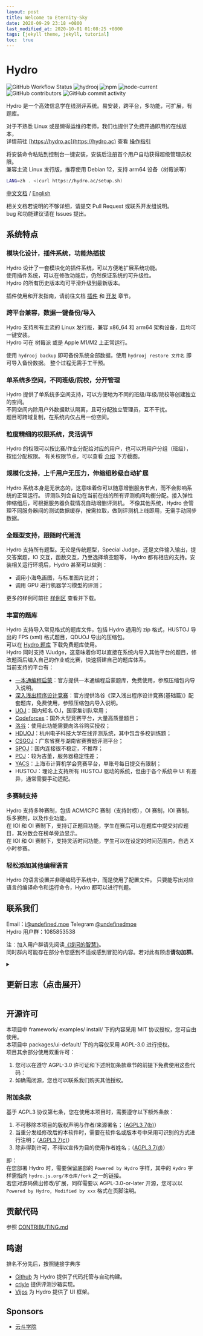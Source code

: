 ```yaml
---
layout: post
title: Welcome to Eternity-Sky
date: 2020-09-29 23:18 +0800
last_modified_at: 2020-10-01 01:08:25 +0800
tags: [jekyll theme, jekyll, tutorial]
toc:  true
---
```

# Hydro

![GitHub Workflow Status](https://img.shields.io/github/actions/workflow/status/hydro-dev/hydro/build.yml?branch=master)
![hydrooj](https://img.shields.io/npm/dm/hydrooj)
![npm](https://img.shields.io/npm/v/hydrooj?label=hydrooj)
![node-current](https://img.shields.io/node/v/hydrooj)
![GitHub contributors](https://img.shields.io/github/contributors/hydro-dev/Hydro)
![GitHub commit activity](https://img.shields.io/github/commit-activity/y/hydro-dev/Hydro)

Hydro 是一个高效信息学在线测评系统。易安装，跨平台，多功能，可扩展，有题库。

对于不熟悉 Linux 或是懒得运维的老师，我们也提供了免费开通即用的在线版本，  
详情前往 [https://hydro.ac](https://hydro.ac) 查看 [操作指引](https://hydro.ac/discuss/6172ceeed850d38c79ae18f9)  

将安装命令粘贴到控制台一键安装，安装后注册首个用户自动获得超级管理员权限。  
兼容主流 Linux 发行版，推荐使用 Debian 12，支持 arm64 设备（树莓派等）

```sh
LANG=zh . <(curl https://hydro.ac/setup.sh)
```

[中文文档](https://hydro.js.org/) / [English](./README-EN.md)  

相关文档若说明的不够详细，请提交 Pull Request 或联系开发组说明。  
bug 和功能建议请在 Issues 提出。  

## 系统特点

### 模块化设计，插件系统，功能热插拔

Hydro 设计了一套模块化的插件系统，可以方便地扩展系统功能。  
使用插件系统，可以在修改功能后，仍然保证系统的可升级性。  
Hydro 的所有历史版本均可平滑升级到最新版本。  

插件使用和开发指南，请前往文档 [插件](https://docs.hydro.ac/plugins/) 和 [开发](https://docs.hydro.ac/dev/typescript/) 章节。

### 跨平台兼容，数据一键备份/导入

Hydro 支持所有主流的 Linux 发行版，兼容 x86_64 和 arm64 架构设备，且均可一键安装。  
Hydro 可在 树莓派 或是 Apple M1/M2 上正常运行。

使用 `hydrooj backup` 即可备份系统全部数据，使用 `hydrooj restore 文件名` 即可导入备份数据。
整个过程无需手工干预。

### 单系统多空间，不同班级/院校，分开管理

Hydro 提供了单系统多空间支持，可以方便地为不同的班级/年级/院校等创建独立的空间。  
不同空间内除用户外数据默认隔离，且可分配独立管理员，互不干扰。  
题目可跨域复制，在系统内仅占用一份空间。

### 粒度精细的权限系统，灵活调节

Hydro 的权限可以按比赛/作业分配给对应的用户，也可以将用户分组（班级），按组分配权限。
有关权限节点，可以查看 [介绍](https://docs.hydro.ac/docs/) 下方截图。

### 规模化支持，上千用户无压力，伸缩组秒级自动扩展

Hydro 系统本身是无状态的，这意味着你可以随意增删服务节点，而不会影响系统的正常运行。
评测队列会自动在当前在线的所有评测机间均衡分配。接入弹性伸缩组后，可根据服务器负载情况自动增删评测机。
不像其他系统，Hydro 会管理不同服务器间的测试数据缓存，按需拉取，做到评测机上线即用，无需手动同步数据。

### 全题型支持，跟随时代潮流

Hydro 支持所有题型。无论是传统题型，Special Judge，还是文件输入输出，提交答案题，IO 交互，函数交互，乃至选择填空题等，
Hydro 都有相应的支持。安装相关运行环境后，Hydro 甚至可以做到：

- 调用小海龟画图，与标准图片比对；
- 调用 GPU 进行机器学习模型的评测；

更多的样例可前往 [样例区](https://hydro.ac/d/system_test/) 查看并下载。

### 丰富的题库

Hydro 支持导入常见格式的题库文件，包括 Hydro 通用的 zip 格式，HUSTOJ 导出的 FPS (xml) 格式题目，QDUOJ 导出的压缩包。  
可以在 [Hydro 题库](https://hydro.ac/d/tk/p) 下载免费题库使用。  
Hydro 同时支持 VJudge，这意味着你可以直接在系统内导入其他平台的题目，修改题面后编入自己的作业或比赛，快速搭建自己的题库体系。  
当前支持的平台有：  

- [一本通编程启蒙](https://hydro.ac/ybtbas.zip)：官方提供一本通编程启蒙题库，免费使用，参照压缩包内导入说明。
- [深入浅出程序设计竞赛](https://hydro.ac/srqc.zip)：官方提供洛谷《深入浅出程序设计竞赛(基础篇)》配套题库，免费使用，参照压缩包内导入说明。
- [UOJ](https://uoj.ac)：国内知名 OJ，国家集训队常用；
- [Codeforces](https://codeforces.com)：国外大型竞赛平台，大量高质量题目；
- [洛谷](https://www.luogu.com.cn)：使用此功能需要向洛谷购买授权；
- [HDUOJ](https://acm.hdu.edu.cn)：杭州电子科技大学在线评测系统，其中包含多校训练题；
- [CSGOJ](https://cpc.csgrandeur.cn)：广东省赛与湖南省赛赛题评测平台；
- [SPOJ](https://www.spoj.com)：国内连接很不稳定，不推荐；
- [POJ](https://poj.org)：较为古董，服务器稳定性差；
- [YACS](https://iai.sh.cn)：上海市计算机学会竞赛平台，单账号每日提交有限制；
- HUSTOJ：理论上支持所有 HUSTOJ 驱动的系统，但由于各个系统中 UI 有差异，通常需要手动适配。

### 多赛制支持

Hydro 支持多种赛制，包括 ACM/ICPC 赛制（支持封榜），OI 赛制，IOI 赛制，乐多赛制，以及作业功能。  
在 IOI 和 OI 赛制下，支持订正题目功能，学生在赛后可以在题库中提交对应题目，其分数会在榜单旁边显示。  
在 IOI 和 OI 赛制下，支持灵活时间功能，学生可以在设定的时间范围内，自选 X 小时参赛。  

### 轻松添加其他编程语言

Hydro 的语言设置并非硬编码于系统中，而是使用了配置文件。
只要能写出对应语言的编译命令和运行命令，Hydro 都可以进行判题。

## 联系我们

Email：i@undefined.moe
Telegram [@undefinedmoe](https://t.me/undefinedmoe)  
Hydro 用户群：1085853538  

注：加入用户群请先阅读[《提问的智慧》](https://github.com/ryanhanwu/How-To-Ask-Questions-The-Smart-Way/blob/main/README-zh_CN.md)。  
同时群内可能存在部分令您感到不适或感到冒犯的内容。若对此有顾虑**请勿加群**。

<details>
<summary><h2>更新日志（点击展开）</h2></summary>

## Unreleased

- judge: breaking: 不再支持在 checker 等的编译阶段读取选手代码
- judge: 添加 checker 编译缓存
- ui: 优化题目详情页面 OGP 信息
- core&ui: 升级 simplewebauthn
- register: 添加 tsdown 支持
- ui&judge: 支持指定 checker 语言
- core: 基于相对时间计算一血而非绝对时间
- ui&judge: 添加栈空间回显
- install: 在树莓派中自动启用 cgroup.memory
- vjudge: 使用 vjudge.mount 表替代 domain.mount

## Hydro 4.19.0 / UI 4.57.0

- core&ui&judge: 添加通信题支持
- core: 优化语言列表筛选
- ui: builder: 支持 css 引入
- ui: 优化客观题题目导航样式
- ui: 在引用题目中添加显示来源按钮
- core: problem.export: 将 pidFilter 参数标记为可选
- onsite-toolkit: resolver: 区分打星队伍
- judge: 文件上传出错时重试
- framework: 文件自动回收
- core: DomainEdit: 添加 boolean 设置项支持
- ui: contest_boolean: 修复默认值
- ui: 修复排名分页
- core: RecordConnection: 支持 noTemplate 选项

## Hydro 4.18.2 / UI 4.56.2

- core: 修复提交答案题压缩包提交 (#917)
- ui: 优化 domain_user 页面性能
- core: 优化评测任务调度
- ui: 下载文件失败时自动重试
- core: Consumer: 从错误中自动恢复

## Hydro 4.18.0 / UI 4.56.0

- core&ui: ScoreboardView API
- onsite-toolkit: Resolver
- core: 优化 icpc 格式导入
- core: 添加 limit.pretest 选项
- core: 添加 task/daily 性能日志
- framework: 默认移除 UiContext 和 UserContext

## Hydro 4.17.4 / UI 4.55.3

- core: 修复 markdown 模式下使用 HTML 导入时解析异常
- core: 允许复制引用的题目
- core&judge: 添加 trusted 选项
- core: 修复导入用户 metadata 解析
- core: 修改 pid 校验格式
- ui: 禁用自动播放
- core: 题目列表性能优化

## Hydro 4.17.3 / UI 4.55.2

- core: 限制显示名长度
- core: 支持调整代码长度限制
- core: 在作业中关闭在线 IDE 代码缓存
- core: API: 检查 PERM_VIEW
- judge: 添加 HYDRO_TIME_USAGE 和 HYDRO_MEMORY_USAGE 环境变量
- core&ui: 支持 i18n 热重载
- fps-import: 优化图片导入
- ui: 支持圆角设置
- core: 支持 StorageModel.copy 和 StorageModel.exists
- core: 弃用 ProblemModel.list
- core: 添加 user/import/parse 和 user/import/create 钩子

## Hydro 4.16.0 / UI 4.54.3

- core: 停用 handler, lib, script 组件类型
- core: 升级到 ts5.6, cordis3.18
- recaptcha: 移除
- core: 大幅提升每日任务性能
- core: (部分)支持 icpc package format
- core: limitRate: 支持自定义 id
- core: 弃用 array 格式题面
- core: backup: 添加 `--withAddons` 选项 (测试)
- core: session 性能优化
- install: mongodb 默认监听 127.0.0.1
- core&ui: 其他错误修复

## UI 4.54.2

- ui: 修复 markdown 预览
- ui: 优化禁用内置登录时的登录框显示

## UI 4.54.1

- ui: 修复 view-transitions
- onlyoffice: 支持处理 PDF 文件
- ui: markdown 支持显示代码行号
- ui: 支持扩展 richmedia 功能
- ui: 支持嵌入优酷视频
- ui: 移除部分页面组件多余的横向滚动条

### Hydro 4.15.0 / UI 4.54.0

- core: 修复题解投票数量计算
- ui: 优化暗色模式 404 页图片
- ui: 点击展开编译信息
- ui: 修复比赛计分板关注用户
- core: ProblemModel.import: 支持 delSource 选项
- ui: 修复生成测试数据实时推送
- prom-client: 上报状态至控制台
- core: oauth: 支持固定用户名
- utils: 支持查找 nix 安装的 pm2
- ui: 优化比赛页题目导航
- ui: 弃用 monacoTheme 选项
- ui: markdown 编辑器支持暗色模式
- framework: 优化堆栈追踪
- core: oplog: 记录访问路径
- migrate: 加长超时时间
- vjudge: 修复 yacs 导致系统崩溃的问题
- sonic: 支持按题目 ID 搜索题目
- core: 修复导入用户时若含小组会覆盖原有小组设置的问题

### Hydro 4.14.1 / UI 4.53.2
- core: 修复分数泄露
- core: 优化错误堆栈
- core: UserModel.getListForRender: 支持额外字段
- core: ProblemModel.import: 合并参数为导入选项
- ui: 启用 view-transistions

### Hydro 4.14.0 / UI 4.53.1
- core: 修复能够越权查看隐藏题目的问题 [security]
- ui: 优化提交记录详情富文本展示
- ui: 支持头像缓存
- ui: 禁止文本越界显示
- vjudge: codeforces: 优化提交 ID 获取
- ui: 默认禁用 sentry
- core: 支持隐藏训练左侧用户栏
- core: cli: 支持 eval
- ui: 添加实验性 speculation rules 支持
- core: 修复训练参加人数计数

### Hydro 4.13.4 / UI 4.52.3
- framework: 修复 404 返回页
- ui: 优化用户权限页布局
- vjudge: codeforces: 优化 katex 显示
- core: cli: 修复 script 加载顺序
- install: 默认禁用 yarn 更新检查
- core: 添加 contest/edit 和 contest/del 钩子
- ui: 支持展开测试点详情
- core: 修复 IOI 赛制封榜
- core: 修复缓存文件不会删除的问题
- core: 导入题目时显示进度
- ui: 修复含空格标签的筛选

### Hydro 4.13.2 / UI 4.52.0
- a11y: 优化网页测性能测试输出顺序
- ui: 使用新 markdown 编辑器
- core: 优化计分板逻辑
- ui: 将缓存移至 IndexedDB
- core: 转写 migration 为服务
- ui: 优化 safari 浏览器兼容
- core: 修复题目 maintainer 字段
- judge: 支持 pretest 中使用文件 IO
- vjudge: codeforces: 添加检查是否提交成功

### Hydro 4.13.0 / UI 4.51.0
- ui: 添加 sentry
- core&ui: 支持显示当前编译器版本
- core: 数据库索引优化
- core: 文件复制使用软链接
- a11y: 添加性能测试工具
- utils: 支持识别大写文件扩展名
- ui: 优化下拉菜单样式
- core: 优化页面标题
- register: 支持从文件读取原 sourcemap
- ui: 修复站内消息推送
- ui: ranking 页面添加说明
- ui: 添加生成测试数据提示
- framework: 从 core 解离
- core: loader: 支持多 profile 切换
- ui: 修复比赛计分板选手组显示
- core: 重设比赛分数时自动重算分数

本版本同时引入下述插件 API 修改：

- 移除了 app/load/${category} 钩子
- 移除了 ctx.app (请使用 ctx.root)
- 移除了 ctx.options (请使用 ctx.root.config)
- serializer: 移除 showDisplayName 参数
- 移除了 loader.addScript, loader.addon 函数
- 移除了 Hydro.module.render (请使用 ctx.server.registerRenderer)
- 移除了 lib/paginate 和 lib/rank (请使用 db.paginate 和 db.ranked)

### Hydro 4.12.3 / UI 4.50.2
- core: 将 API 模块移入 service
- core: 比赛时提交被 hack 不触发整体重测
- core: 将添加 pid match 的逻辑移入搜索中
- ui: 修正 cssFilter
- judge: builtin: 维护 callback 顺序
- core: 优化邮件地址处理
- ui: 显示提交记录长度
- migrate: 支持仅为冲突用户设置随机邮件地址
- core&ui: 支持自动整理 hack 输入
- elastic: 优化模糊搜索
- ui: 修复客观题中多选题载入答案出错的问题
- core: 修复 hack 按钮

### Hydro 4.12.0 / UI 4.50.0
- core: 添加题目统计页
- core: 在记录详情页显示测评进度
- core: problem_list: 允许 hook 修改排序逻辑
- migrate: 添加 poj 支持
- core: api: 支持查询 rpInfo 与 avatarUrl
- ui: 允许禁用 timeago
- core: 修复 IOI(strict) 下取消成绩
- ui: 比赛计分板中高亮自己与关注的用户
- core: 修正比赛榜单 AC 量计算
- core: 禁止重测自测提交
- ui: 优化讨论编辑历史显示
- core: 登录/注册后返回当前的 UserContext
- core: 修复比赛计分板导出的 PERM_VIEW_DISPLAYNAME 检查
- ui: 修复 domain_user 选择框的默认值
- ui: 修复客观题加载上次答案
- core: 重置密码时自动禁用 2FA
- core: import: 题目包导入时支持导入题解和标程
- core: 性能优化和漏洞修复

### Hydro 4.11.2 / UI 4.49.8
- core: 支持给比赛题目设置分数倍率 (#765)
- workspace: 升级 ts 版本至 5.4.3
- core: ws: 处理 JSON 解析异常
- core: 允许向作业中上传文件 (#755)
- ui: 在比赛管理页显示赛题的题目标签
- judge: 修复部分情况下客观题返回结果异常的问题 (#770)
- ui: 在 `mdInline` 中禁用部分标签 (#767)
- core: 添加 R 语言和 cpp20 支持
- ui: 在评测记录页显示峰值耗时
- core: 修复比赛管理员无法查看代码的问题 (#764)
- judge: 提供 `hydrojudge terminal` 入口 (#725)
- core: 支持从 `/nix/store` 加载插件
- core: 添加 `contest/list` 钩子
- judge: vj4 支持
- ui: 修复评测设置面板 testlib 选择 (#762)
- fps-importer: 支持设置大小限制
- core: 添加 `PERM_VIEW_RECORD` 权限组 (#753)
- core: 修复未登录可以查看比赛公告的问题 (#756)
- ui: 允许使用 Enter 键提交 2FA (#752)
- core: 优化训练参与成员列表 (#750)
- core&ui: 其他性能优化和漏洞修复

### Hydro 4.11.0 / UI 4.49.6
- core: 升级至 cordis@3
- core: 优化 katex 处理
- core: 添加 monitor/collect 钩子
- judge: 修复 analysis
- judge: 修复独立评测机首次同步测试数据错误的问题
- migrate: 优化 hustoj 导入
- ui: 修复部分区域 katex 错误渲染的问题

### Hydro 4.10.7 / UI 4.49.5
- core: 优化比赛成绩版按照小组筛选
- core: inject -> injectUI
- core: 修复一处内存泄漏
- ui: 支持 `/record?nopush=1`
- judge: 修复错误的测试数据被缓存的问题 (#726)
- judge: 比赛时不显示 `RuntimeError` 详情
- core: 比赛中题目文件跳过 PERM_VIEW_PROBLEM 检查

### Hydro 4.10.5 / UI 4.49.4

- judge: 性能优化 (thanks @criyle)
- utils: 解离 @hydrooj/register
- core: 对客观题禁用测试点数量检查
- core: 登入时切换 sessionId
- core: 优化 require hook
- core: 修复高并发下用户创建失败问题
- prom-client: 支持推送至 pushgateway
- core&ui: 压缩评测列表页 ws 传输
- utils: 优化测试点识别
- ui: 移除 serializer 函数
- core: 添加 SettingService
- fps: 支持 `[md]` 标签
- vjudge: codeforces: 添加频率限制
- migrate: hustoj: 支持 remote_oj 字段
- core: 其他漏洞修复

### Hydro 4.10.3 / UI 4.49.3

- core: 修复返回状态码异常的问题
- core: 同步排名页行为
- install: 不再预装 pascal 编译器
- judge: 处理心跳包
- core: judge: 优化任务分配
- judge: 优化缓存管理
- core: contest_export_ghost: 当队伍不参与排名时导出星号开头的队伍名
- ui: 修复 monaco 粘贴动作
- ui: 支持批量粘贴用户/题号

### Hydro 4.10.0 / UI 4.49.0

新功能：
- core&ui&judge: 支持从网页端生成测试数据
- vjudge: 添加 yacs 支持
- core: 支持 /record?all=1
- core&ui: 在 ACM 赛制下隐藏测试点详情
- onsite-toolkit: 支持基于IP地址登录
- core&ui: 支持在网页端重命名文件
- core&judge: 允许在单个连接中同时分发多个任务

优化与修复：
- core: 优化文件名过滤
- utils: 优化测试数据匹配逻辑
- install: caddy 默认开启压缩
- ui: 补全部分翻译
- install: 默认使用 mongodb6
- core: 提交记录页性能优化
- judge: 更新 testlib 版本
- core: install: 支持 strip
- ui: 升级最低支持目标为 chrome65
- core: 优化搜索题目时显示的题目数量
- core: 修复 0 分提交记录不会显示在乐多赛排行榜的问题
- core: 修复比赛题面中 file:// 替换
- core: discussion: 校验 vnode 输入
- core: 移除默认 mongo connection options
- ui: 错误页回显名称
- ui: 修复未登录时跨域 WebSocket 连接出错的问题
- core: 修复删除域导致 pinnedDomains 重复的问题
- migrate: hustoj: 处理旧版本系统题目无来源字段的问题
- migrate: 修复 UOJ 迁移脚本
- ui: 修复 reactions 组件
- core: 校验 referer
- core: 修复气球发放
- 其他漏洞修复与性能优化

### Hydro 4.9.26 / UI 4.48.26
- core: 修复创建题目设置难度异常的问题
- core: 优化 document 索引
- core&ui: 比赛气球功能
- core&ui: clarification
- core: 修复 webauthn
- import: add HOJ support
- judge: address space limit (beta)
- install: 支持使用环境变量指定安装区域
- ui: 修复登录时用户不存在错误
- core: 修复登录重定向

### Hydro 4.9.25 / UI 4.48.25
- core: 修复忘记密码邮件发送速率限制
- core: 修复比赛讨论
- ui: 修复题目编辑页子算法标签选择
- utils: 修复 input1.txt 测试点识别
- core: 提交列表：不在第一页时禁用实时推送
- judge: 优化 exitcode 识别
- core: 修复比赛题目提交页边栏
- fps-importer: 修复 remote_oj 字段识别
- ui: 修复使用独立 socketUrl 时 cookie 传入
- vjudge: 更新 csgoj 题面爬取
- vjudge: hduoj 支持

### Hydro 4.9.23 / UI 4.48.23
- migrate: hustoj: 导入时忽略不存在的图片
- core: oauth: 使用 OpenID 进行账号关联
- core: 支持根据显示名搜索用户
- core: 支持根据题目难度搜索题目
- ui: 优化首页比赛作业过滤逻辑
- core: 优化测试点识别
- ui: 禁用自测输入的拼写检查

### Hydro 4.9.22 / UI 4.48.22
- ui: 在线IDE：添加设置页面
- core: 导出题目时添加难度信息
- ui: 修复特定情况下 markdown 标签补全出错的问题
- import-qduoj: 检查 pid 合法性
- core: 排序作业列表
- ui: 修复讨论编辑显示
- core: 导出 pwsh 函数
- vjudge: codeforces: 修复比赛 921 爬取异常

### Hydro 4.9.21 / UI 4.48.21
- core: 修复 strictioi 比赛计分
- ui: 修复已参加训练列表显示
- core: 在比赛开始前禁用计分板
- ui: 在添加用户到域的时候隐藏 default 和 guest 选项
- core: 允许管理员筛选所有小组
- ui: 修复语言过滤（#598）
- ui: 修复讨论 reaction

### Hydro 4.9.20 / UI 4.48.20
- vjudge: 修复 Codeforces 提交结果获取
- core: 优化系统自检功能
- vjudge: 支持 detail 设置（#582）
- ui: 禁用视频自动播放
- install: 支持安装时自动从 UOJ 导入数据
- ui: 修复 preferredPrefix 功能异常的问题

### Hydro 4.9.19 / UI 4.48.19
- core: 修复比赛代码导出功能无法处理选手提交的二进制文件的问题
- core: 修复比赛管理显示用户参与排名状态
- core&ui: 支持按小组筛选比赛/作业
- core: 显示 spj 编译超时等详情信息
- core&ui: 导入题目：支持重新整理题号
- core: loader: 添加 git 集成
- install: 添加 k3s 安装样例
- core: 默认仅使用小写文件名
- ui: 在比赛中忽略记住的客观题答案
- core: 移除 langs.domain 选项
- core: 修复修改邮箱后旧邮箱仍被占用的问题
- ui: 部分样式修复

### Hydro 4.9.18 / UI 4.48.18
- ui: 客观题：支持记住上次选择的答案并添加快速跳题
- core: 使用 $HOME/.hydro 存储临时文件
- core: import: 导入时检查 pid 是否合法
- ui: 添加 validAs 相关语言自测支持
- ui: 修复灵活时间模式下比赛进度条显示
- core: 优化导入用户识别
- ui: 记住编辑器字体大小
- core: 支持按标签搜索题目

### Hydro 4.9.17 / UI 4.48.17
- core&ui: 比赛成绩表和训练支持基于组过滤
- judge: 添加并行优先级处理
- core: 为域设置操作添加操作日志
- core: storage: 保存文件时避开 -_ 等字符
- core: 修复评测记录列表页过滤 Waiting 提交不生效的问题
- ui: 修复 Typescript Language Service 工作异常的问题
- ui: 添加域快速导航开关
- core: 添加 PERM_VIEW_HIDDEN_CONTEST 与 PERM_VIEW_HIDDEN_HOMEWORK 权限
- ui: 翻译优化
- core: langs: 添加 validAs 选项
- migrate: 添加 UOJ 支持
- core&ui: 其他漏洞修复和优化

### Hydro 4.9.15 / UI 4.48.15
- ui: 客观题：允许多行答案
- core: 修复 pinnedDomains 无法修改的问题
- install: 调大默认限制
- ui: 优化比赛弹窗通知
- core: 修复比赛选手管理页时间计算
- core: cli: 题目导出时生成默认题目 ID
- core: dump: 支持 --dbOnly 参数
- core: 用户导入: 重复信息检查
- ui: 更改默认版权信息
- core: 支持训练基于置顶等级排序
- ui: 模板热重载

### Hydro 4.9.13 / UI 4.48.13
- fps-import: 支持处理远端评测题目
- vjudge: 添加 VERDICT.WAITING 属性
- ui: 优化测试数据自动识别
- vjudge: 添加一本通编程启蒙支持
- ui: 添加 `problemset/download` 钩子
- ui: 在打印模式下隐藏部分控件
- core: addon create 使用符号链接
- ui: 评测记录页面显示代码行号
- core: 支持从解压的题目文件夹导入题目
- core: setJudge 时添加 PRIV_UNLIMITED_ACCESS

### Hydro 4.9.12 / UI 4.48.12
- core: 修复比赛中讨论不会随比赛删除的问题
- vjudge: codeforces: 更新登陆检查逻辑
- ui: 在题目提交页面显示提示
- core: 更新用户缓存
- core: 强制终止不回应心跳包的 Websocket 连接
- core: 设置导入题目的默认 tag
- core: 默认禁用 Python2
- core: 支持重排序导航栏
- ui: 修复部分情况下进入编辑模式按钮不生效的问题
- core: 添加 hydrooj patch 功能
- core: 允许查看作业中自己的提交
- core: 其他漏洞修复

### Hydro 4.9.8 / UI 4.48.11
- core: 修复 strictioi 下的计分板显示问题
- core: 允许普通用户查看比赛讨论
- core: 启动时自动建立静态资源文件夹
- core: 允许使用其他 UI 模块
- judge: 修复文件 IO 题目输出重定向的问题
- core: 不再向 Guest 用户分配 sessionId
- judge: 修复提交答案题

### Hydro 4.9.7 / UI 4.48.10
- ui: websocket: 添加心跳包
- judge: 修复客观题和文件 IO 题提交
- judge: 添加 compile_time_limit 选项
- core: 添加 kotlin 和 pypy3 预设
- ui: scoreboard: 支持自动更新
- core: contest: 封榜后允许管理员查看实时分数
- judge: 支持按题目设置语言时空限制倍率
- install: 支持自动导入 hustoj 数据
- install: 支持指定安装源
- core: 支持从 npmjs 自动安装插件
- core&ui: 漏洞修复
- judge: 设置最低评测优先级
- core: 修复部分赛制下封榜时仍能查看提交列表的问题

### Hydro 4.9.0 / UI 4.48.0
- core: 优化讨论鉴权
- judge: 优化统一回调评测状态回显
- judge: 移除 `processTestdata` 步骤
- judge: 客观题子任务分数回显
- core: 压平测试数据结构
- core: rp: 修复比赛分数
- core&ui: 首次使用 OAuth 时要求设置密码
- ui: 评测设置 UI 升级
- install: 根据系统内存调整 wtCacheSize
- ui: 加载速度优化
- core: 检测域 ID 大小写
- ui: 导航栏域索引
- ui: 支持按权限组过滤作业/比赛
- judge: 将 Javascript 默认解释器设置为 node
- judge: 修复删除未评测完成的题目导致评测队列卡死的问题

### Hydro 4.8.0 / UI 4.47.6
- core: 升级至 mongodb@5
- ui: 评测详情中显示子任务得分
- core: 修复测试数据文件名以空格开头导致操作异常的问题
- dev: 升级 devcontainer 环境
- ui: 优化 IDE 页面布局
- ui: 使用 cordis 进行生命周期管理（移除旧 bus）
- blog: 移动功能到独立的 `@hydrooj/blog` 插件
- core: 支持动态设置
- judge: 性能模式（关闭单点回调）
- ui: 支持为作业设置维护者
- core: 放行提交答案题至提交语言白名单
- import-qduoj: 修复空标签导致无法导入的问题
- ui: 精简 serviceworker 逻辑
- ui: 修复训练计划加入失败的问题
- core: 简化 user 返回字段列表
- core&ui: contest.rule.ioi.strict
- 其他漏洞修复和体验优化

### Hydro 4.7.3 / UI 4.47.3
- core: 修复无输入自测
- core: 修复 endpointForUser 域名不一致导致的 token 无效问题
- core: 移除 isBinaryFile 检查
- core: 修复 allowViewCode 设置
- core: cli: 优先使用 mongosh
- workspace: 提供 `@hydrooj/eslint-config` 包
- 其他漏洞修复和体验优化

### Hydro 4.7.2 / UI 4.47.2
- core: 修复提交答案题
- ui: 修复作业页面编辑与删除操作
- vjudge: 适配 codeforces 新接口
- core: 过滤空 `$set` 操作
- ui: domain_dashboard 页显示域创建者
- judge: 修复 hack
- core: 提交时检查所选语言是否存在

### Hydro 4.7.0 / UI 4.47.0
- core: 支持检测导致启动卡死的问题
- core: 修复特定情况下 rating 信息无法写入的问题
- core: 添加更多 validator 字段类型支持，移除旧版 validator
- core&ui: 支持 CORS
- ui: 支持模块懒加载
- ui: 修复邮箱登录
- ui: 修复站内信显示异常的问题
- vjudge: luogu: 修复登录
- judge: 修复客观题部分题目未答导致评测出错的问题
- core: `ConnectionHandler` 支持 `@subscribe(event)`
- util: 修复 `Message.sendNotification` 格式化异常的问题
- core: 数据库优化
- core: 校验用户头像
- judge: 移除 onDestory 钩子，使用 disposables 替代
- ui: 优化资源加载

### Hydro 4.6.0 / UI 4.46.0
- core&ui: 添加 webauthn 支持
- ui: 修复题解投票
- ui: 优化比赛详情页布局
- ui: 修复快捷搜索中评测记录链接
- core: 添加 `Types.ArrayOf()` 支持
- ui: 修复侧栏预览保存
- core: 添加 CookieDomain 设置
- ui: 修复 dev 模式下页面无限刷新的问题
- vjudge: 提供 BasicFetcher 组件
- core: DomainModel 缓存
- core&ui: 其他漏洞修复

### Hydro 4.5.2 / UI 4.45.1
- core: 添加乐多赛支持
- vjudge: 移除 puppeteer 相关依赖
- judge: 修复客观题未设置答案导致评测结果不返回的问题
- ui: 默认移除首页右侧搜索模块
- ui: 添加站内头像上传模块
- core: 允许比赛创建者查看隐藏的计分板
- core: 讨论更改为按照创建时间排序
- ui: 修复题解投票回显
- core: 修复找回密码链接合成错误的问题
- judge: 修复文件 IO 题目编译输出限制过小的问题
- core: 修复 `%` 作为关键词会导致题目搜索出错的问题
- core: 修复比赛题目列表下方提交记录模块不显示的问题
- ui: 修复讨论区部分表情预设 ID 和实际图像不匹配的问题
- install: 默认设置 vm.swappiness=1 以提高性能
- ui: 允许普通用户在设置了查询条件时按页翻阅评测记录
- ui: 提交记录列表添加取消成绩按钮
- core: 修复特定情况下访问日志无法记录的问题
- workspace: 支持 pnpm
- workspace: 移除 mocha
- core: 支持使用形如 `handler/before/Name#method` 的筛选
- judge: 性能优化
- ui: 评测记录列表点击重测时页面不再刷新

### Hydro 4.5.1 / UI 4.45.0
- ui: 支持全局快捷搜索
- core: problem_list: 支持 limit 参数
- core: 精简默认讨论节点列表
- core: validator: 双汉字也被认为是合法用户名
- judge: objective: 支持多答案题目
- core: problemStat: 忽略已取消成绩的提交
- ui: 修复讨论编辑 Ctrl+Enter 快捷键
- ui: 修复锁定讨论主题功能
- core: 优化作业鉴权设置
- core: 封榜功能修复
- ui: contest: 允许手动管理参赛人员
- ui: contest: 支持赛时广播消息提醒
- ui: 其他漏洞修复和性能优化

### Hydro 4.5.0 / UI 4.44.0
- fps: 修复题目中含空文件导致导入失败的问题
- core: 封禁用户时支持附加理由
- vjudge: codeforces: 跳过无法访问的 1769 和 1772 比赛
- ui: 收藏题目操作不再触发页面刷新
- core: 重测时检查题目配置文件有效性
- core: 退出时自动清理临时文件
- core: 禁止使用 . 作为文件名
- import-qduoj: 跳过不合法的题目
- core: 修复提交答案题的比赛代码导出
- judge: 添加 stdioLimit 项
- ui: 修复 message.FLAG_ALERT 显示
- core: training 可上传文件
- ui: 优化比赛导航栏
- ui: 比赛成绩表支持关注队伍
- core: 允许克隆比赛/作业
- ui: 比赛编辑页面添加功能入口
- core: 支持打星参赛
- core: 整题重测时跳过已取消成绩的提交

### Hydro 4.4.5 / UI 4.43.0
- core: 修复比赛基于 ID 搜索题目的功能
- judge: 修复 testlib 错误信息显示异常的问题
- sandbox: 提高默认 stdio 限制
- core: 修复讨论历史记录异常的问题
- core: 优化每日任务的运行速度
- core: 用户详情页支持显示用户近期参加的比赛/作业
- judge: 将 Bash 添加到预设语言列表
- vjudge: 在 cli 模式下跳过加载
- lsp: 修复了自动补全的提示，可能需要手动更新后生效
- judge: 优化 diff 输出
- install: 默认使用 mongodb uri 作为数据库连接方式
- ui: 在用户背景加载失败时 fallback 到默认背景
- 文件路径更改为大小写敏感。
- 在前端插件中支持使用 `import { ... } from '@hydrooj/ui-default'` 引入内置库。
- `ctx.inject('Notification')` 支持插入多行文本。

### 4.4.3
- core: 优化了比赛计分板页面的性能
- core: 导入用户时支持指定用户所属小组和学校
- core&ui: 其他漏洞修复和性能优化
- 添加了 `UserModel.getListForRender(domainId, uids)` 方法。
- 添加 `IHandler.response.pjax` 属性。

### 4.4.0
- core: 移除了 Problem.assign
- core: 修复了比赛结束后，若题目仍处于隐藏状态，无法查看代码的问题
- ui: 修复了 IE 浏览器端页脚的显示
- judge: 修复 lemon checker 异常退出导致题目计分为 0 的问题
- ui: 优化管理端的 Firefox 兼容性警告
- ui: 优化 fps 题目导入后的显示
- ui: 修复 IE 浏览器显示语言识别的问题
- install: 检测已安装的宝塔环境并抛出不兼容警告
- ui: 优化部分错误提示
- migrate: 性能优化
- vjudge: 修复 Codeforces 提交记录爬取异常的问题
- `ProblemModel.getList()` 移除了 group 参数，后续参数前移
- `cordis` 升级至 2.6

### 4.3.2
- 修复评测详情页面在特定情况下不会即时更新的问题
- 将 testlib spj 的错误返回至用户侧
- 修复题目文件无法从管理员侧预览的问题

### 4.3.1
- 终止对 NodeJS <14 的支持
- ui: api: 更新了 API Workbench
- judge: 移除环境变量中 \r，添加 Python Packages 说明
- ui: 修改了部分推荐链接
- prom-client: 记录 EventEmitter 信息
- core: contest: 支持导出比赛信息为 Ghost 格式
- core: contest: 优化比赛中提交量和通过量的计算
- core: contest: 封榜时显示 Pending 提交
- judge: 修复客观题未设置答案导致评测跳过的问题
- core: 优化 CsrfTokenError 和 DomainNotFoundError 回显
- core: server: 捕获 WebSocket 错误
- core: validator: 修复可以发送空站内消息的问题
- 其他漏洞修复和性能优化
- 在题目详情页中，Scratchpad.store 可从 Window 上公开访问

### 4.3.0
- 安装时自动安装 Caddy 配置反向代理监听 80 端口。
- 支持使用 `hydrooj install <src>` 和 `hydrooj uninstall <name>` 快速管理插件。
- 在 管理域 -> 编辑域资料 处添加了语言选择的自动补全。
- 支持在 OI 赛制下查看自己已提交的代码。
- import-qduoj：支持导入 SPJ 题目。
- fps-importer：适配 FPS 文件 1.4 版本。
- 其他漏洞修复和体验优化。
- 支持使用 `ctx.i18n.load(lang, Record<string, string>)` 加载翻译文件。
- 支持 `ctx.withHandlerClass(name, callback)` 获取类原型。
- prom-client: 支持自定义 ConnectionHandler 上报分类。
- 将 Handler.ctx 移动至 Handler.context，新的 Handler.ctx 为 PluginContext。

</details>

## 开源许可

本项目中 framework/ examples/ install/ 下的内容采用 MIT 协议授权，您可自由使用。  
本项目中 packages/ui-default/ 下的内容仅采用 AGPL-3.0 进行授权。  
项目其余部分使用双重许可：

1. 您可以在遵守 AGPL-3.0 许可证和下述附加条款章节的前提下免费使用这些代码：  
2. 如确需闭源，您也可以联系我们购买其他授权。

### 附加条款

基于 AGPL3 协议第七条，您在使用本项目时，需要遵守以下额外条款：

1. 不可移除本项目的版权声明与作者/来源署名；（[AGPL3 7(b)](LICENSE#L356)）
2. 当重分发经修改后的本软件时，需要在软件名或版本号中采用可识别的方式进行注明；（[AGPL3 7(c)](LICENSE#L360)）
3. 除非得到许可，不得以宣传为目的使用作者姓名；（[AGPL3 7(d)](LICENSE#364)）

即：  
在您部署 Hydro 时，需要保留底部的 `Powered by Hydro` 字样，其中的 `Hydro` 字样需指向 `hydro.js.org/本仓库/fork` 之一的链接。  
若您对源码做出修改/扩展，同样需要以 AGPL-3.0-or-later 开源，您可以以 `Powered by Hydro, Modified by xxx` 格式在页脚注明。  

## 贡献代码

参照 [CONTRIBUTING.md](CONTRIBUTING.md)

## 鸣谢

排名不分先后，按照链接字典序  

- [Github](https://github.com/) 为 Hydro 提供了代码托管与自动构建。  
- [criyle](https://github.com/criyle) 提供评测沙箱实现。  
- [Vijos](https://github.com/vijos/vj4) 为 Hydro 提供了 UI 框架。  

## Sponsors

- [云斗学院](https://www.yundouxueyuan.com)